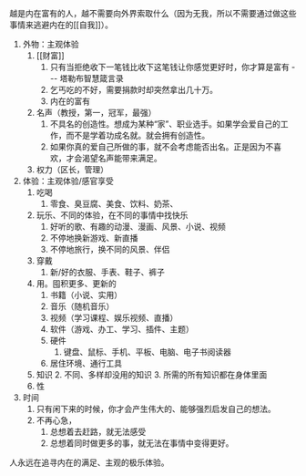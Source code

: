 越是内在富有的人，越不需要向外界索取什么（因为无我，所以不需要通过做这些事情来逃避内在的[[自我]]）。

1. 外物：主观体验
	1. [[财富]] 
		1. 只有当拒绝收下一笔钱比收下这笔钱让你感觉更好时，你才算是富有 --- 塔勒布智慧箴言录
		2. 乞丐吃的不好，需要捐款时却突然拿出几十万。
		3. 内在的富有
	2. 名声（教授，第一，冠军，最强）
		1. 不具名的创造性。想成为某种“家”、职业选手。如果学会爱自己的工作，而不是学着功成名就。就会拥有创造性。
		2. 如果你真的爱自己所做的事，就不会考虑能否出名。正是因为不喜欢，才会渴望名声能带来满足。
	3. 权力（区长，管理）
2. 体验：主观体验/感官享受
	1. 吃喝
		1. 零食、臭豆腐、美食、饮料、奶茶、
	3. 玩乐、不同的体验，在不同的事情中找快乐
		1. 好听的歌、有趣的动漫、漫画、风景、小说、视频
		2. 不停地换新游戏、新直播
		3. 不停地旅行，换不同的风景、伴侣
	4. 穿戴
		1. 新/好的衣服、手表、鞋子、裤子
	5. 用。囤积更多、更新的
		1. 书籍（小说、实用）
		2. 音乐（随机音乐）
		3. 视频（学习课程、娱乐视频、直播）
		4. 软件（游戏、办工、学习、插件、主题）
		5. 硬件
			1. 键盘、鼠标、手机、平板、电脑、电子书阅读器
		6. 居住环境、通行工具
	6. 知识
		2. 不同、多样却没用的知识
		3. 所需的所有知识都在身体里面
	7. 性
3. 时间
	1. 只有闲下来的时候，你才会产生伟大的、能够强烈启发自己的想法。
	2. 不再心急，
		1. 总想着去赶路，就无法感受
		2. 总想着同时做更多的事，就无法在事情中变得更好。

人永远在追寻内在的满足、主观的极乐体验。